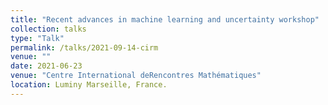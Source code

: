 ```yaml
---
title: "Recent advances in machine learning and uncertainty workshop"
collection: talks
type: "Talk"
permalink: /talks/2021-09-14-cirm
venue: ""
date: 2021-06-23
venue: "Centre International deRencontres Mathématiques"
location: Luminy Marseille, France.
---
```

